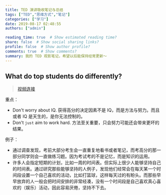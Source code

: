 ```yaml
---
title: TED 演讲吸收笔记与总结
tags: ["TED","思维方式","笔记"]
categories: ["学习"]
date: 2019-08-17 02:48:55
authors: ["admin"]

reading_time: true  # Show estimated reading time?
share: false  # Show social sharing links?
profile: false  # Show author profile?
comments: true  # Show comments?
summary: 我的 TED 观影笔记，希望以后能保持经常更新～
---
```


## What do top students do differently?

> [视频连接](https://www.youtube.com/watch?v=Na8m4GPqA30)

重点：

* Don't worry about IQ. 获得高分的决定因素不是 IQ，而是方法与努力。而且或者 IQ 是天生的，是你无法控制的。
* Don't `just` aim to work hard. 方法至关重要，只会努力可能还会带来更坏的结果。

例子：

* 通过调查发现，考前大部分考生会一直重复地看书或者笔记，而考高分的那一部分同学则会一直做练习题。因为考试考的不是记忆，而是知识的运用。
* 许多人会指定短期的计划，比如一周的时间表。但实际上很少人能够坚持自己的时间表。通过研究那些能够坚持的人例子，发现他们经常会在每天某一个时间段设置一个自己喜欢的活动，比如打篮球，这样每天过的有盼头。而那些早早放弃的人一般会把时间安排的非常经凑，没有一个时间段是自己喜欢真心喜欢的（娱乐）活动，因此容易厌倦，坚持不下去。
